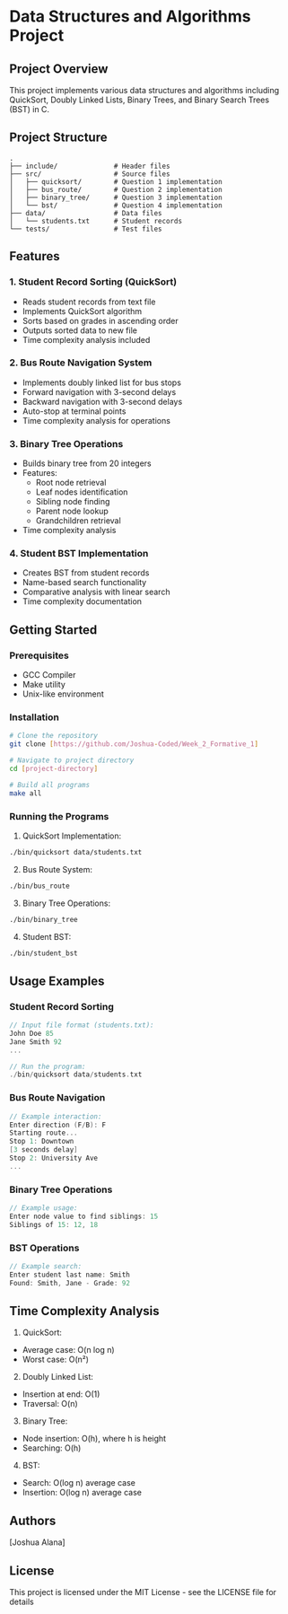 # Data Structures and Algorithms Project

## Project Overview
This project implements various data structures and algorithms including QuickSort, Doubly Linked Lists, Binary Trees, and Binary Search Trees (BST) in C.

## Project Structure
```
.
├── include/              # Header files
├── src/                  # Source files
│   ├── quicksort/        # Question 1 implementation
│   ├── bus_route/        # Question 2 implementation
│   ├── binary_tree/      # Question 3 implementation
│   └── bst/              # Question 4 implementation
├── data/                 # Data files
│   └── students.txt      # Student records
└── tests/                # Test files
```

## Features

### 1. Student Record Sorting (QuickSort)
- Reads student records from text file
- Implements QuickSort algorithm
- Sorts based on grades in ascending order
- Outputs sorted data to new file
- Time complexity analysis included

### 2. Bus Route Navigation System
- Implements doubly linked list for bus stops
- Forward navigation with 3-second delays
- Backward navigation with 3-second delays
- Auto-stop at terminal points
- Time complexity analysis for operations

### 3. Binary Tree Operations
- Builds binary tree from 20 integers
- Features:
  * Root node retrieval
  * Leaf nodes identification
  * Sibling node finding
  * Parent node lookup
  * Grandchildren retrieval
- Time complexity analysis

### 4. Student BST Implementation
- Creates BST from student records
- Name-based search functionality
- Comparative analysis with linear search
- Time complexity documentation

## Getting Started

### Prerequisites
- GCC Compiler
- Make utility
- Unix-like environment

### Installation
```bash
# Clone the repository
git clone [https://github.com/Joshua-Coded/Week_2_Formative_1]

# Navigate to project directory
cd [project-directory]

# Build all programs
make all
```

### Running the Programs

1. QuickSort Implementation:
```bash
./bin/quicksort data/students.txt
```

2. Bus Route System:
```bash
./bin/bus_route
```

3. Binary Tree Operations:
```bash
./bin/binary_tree
```

4. Student BST:
```bash
./bin/student_bst
```

## Usage Examples

### Student Record Sorting
```c
// Input file format (students.txt):
John Doe 85
Jane Smith 92
...

// Run the program:
./bin/quicksort data/students.txt
```

### Bus Route Navigation
```c
// Example interaction:
Enter direction (F/B): F
Starting route...
Stop 1: Downtown
[3 seconds delay]
Stop 2: University Ave
...
```

### Binary Tree Operations
```c
// Example usage:
Enter node value to find siblings: 15
Siblings of 15: 12, 18
```

### BST Operations
```c
// Example search:
Enter student last name: Smith
Found: Smith, Jane - Grade: 92
```

## Time Complexity Analysis

1. QuickSort:
- Average case: O(n log n)
- Worst case: O(n²)

2. Doubly Linked List:
- Insertion at end: O(1)
- Traversal: O(n)

3. Binary Tree:
- Node insertion: O(h), where h is height
- Searching: O(h)

4. BST:
- Search: O(log n) average case
- Insertion: O(log n) average case

## Authors
[Joshua Alana]

## License
This project is licensed under the MIT License - see the LICENSE file for details
